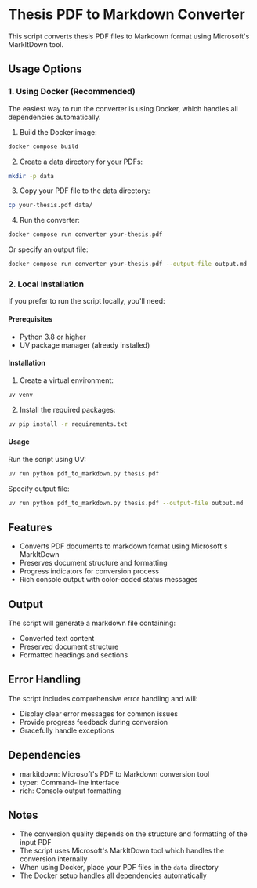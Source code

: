 # Thesis PDF to Markdown Converter

This script converts thesis PDF files to Markdown format using Microsoft's MarkItDown tool.

## Usage Options

### 1. Using Docker (Recommended)

The easiest way to run the converter is using Docker, which handles all dependencies automatically.

1. Build the Docker image:

```bash
docker compose build
```

2. Create a data directory for your PDFs:

```bash
mkdir -p data
```

3. Copy your PDF file to the data directory:

```bash
cp your-thesis.pdf data/
```

4. Run the converter:

```bash
docker compose run converter your-thesis.pdf
```

Or specify an output file:

```bash
docker compose run converter your-thesis.pdf --output-file output.md
```

### 2. Local Installation

If you prefer to run the script locally, you'll need:

#### Prerequisites

- Python 3.8 or higher
- UV package manager (already installed)

#### Installation

1. Create a virtual environment:

```bash
uv venv
```

2. Install the required packages:

```bash
uv pip install -r requirements.txt
```

#### Usage

Run the script using UV:

```bash
uv run python pdf_to_markdown.py thesis.pdf
```

Specify output file:

```bash
uv run python pdf_to_markdown.py thesis.pdf --output-file output.md
```

## Features

- Converts PDF documents to markdown format using Microsoft's MarkItDown
- Preserves document structure and formatting
- Progress indicators for conversion process
- Rich console output with color-coded status messages

## Output

The script will generate a markdown file containing:

- Converted text content
- Preserved document structure
- Formatted headings and sections

## Error Handling

The script includes comprehensive error handling and will:

- Display clear error messages for common issues
- Provide progress feedback during conversion
- Gracefully handle exceptions

## Dependencies

- markitdown: Microsoft's PDF to Markdown conversion tool
- typer: Command-line interface
- rich: Console output formatting

## Notes

- The conversion quality depends on the structure and formatting of the input PDF
- The script uses Microsoft's MarkItDown tool which handles the conversion internally
- When using Docker, place your PDF files in the `data` directory
- The Docker setup handles all dependencies automatically
